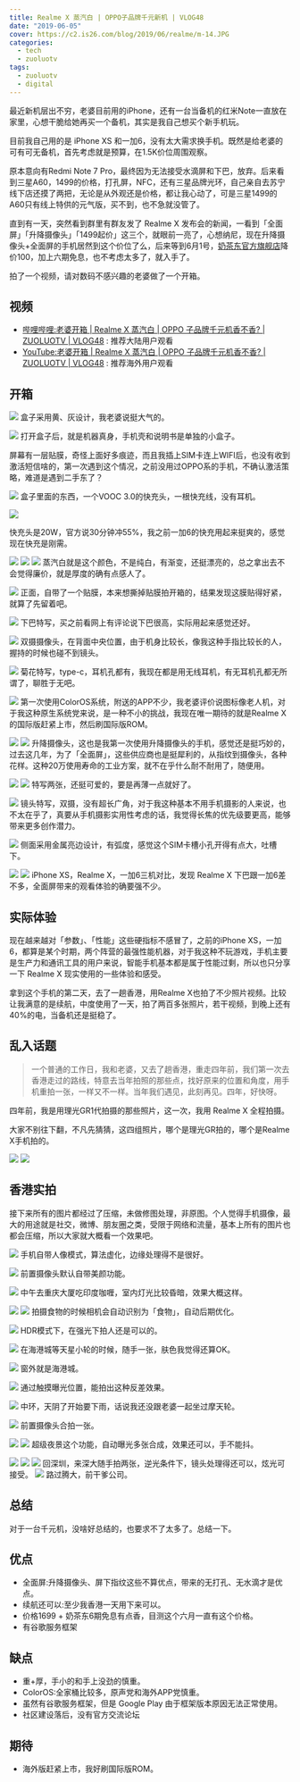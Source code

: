 ```yaml
---
title: Realme X 蒸汽白 | OPPO子品牌千元新机 | VLOG48
date: "2019-06-05"
cover: https://c2.is26.com/blog/2019/06/realme/m-14.JPG
categories:
  - tech
  - zuoluotv
tags:
  - zuoluotv
  - digital
---
```


最近新机层出不穷，老婆目前用的iPhone，还有一台当备机的红米Note一直放在家里，心想干脆给她再买一个备机，其实是我自己想买个新手机玩。

目前我自己用的是 iPhone XS 和一加6，没有太大需求换手机。既然是给老婆的可有可无备机，首先考虑就是预算，在1.5K价位周围观察。

原本意向有Redmi Note 7 Pro，最终因为无法接受水滴屏和下巴，放弃。后来看到三星A60，1499的价格，打孔屏，NFC，还有三星品牌光环，自己亲自去苏宁线下店还摸了两把，无论是从外观还是价格，都让我心动了，可是三星1499的A60只有线上特供的元气版，买不到，也不急就没管了。

直到有一天，突然看到群里有群友发了 Realme X 发布会的新闻，一看到「全面屏」「升降摄像头」「1499起价」这三个，就眼前一亮了，心想纳尼，现在升降摄像头+全面屏的手机居然到这个价位了么，后来等到6月1号，[奶茶东官方旗舰店](https://zuoluo.tv/realme-x)降价100，加上六期免息，也不考虑太多了，就入手了。

拍了一个视频，请对数码不感兴趣的老婆做了一个开箱。

## 视频

- [哔哩哔哩:老婆开箱 | Realme X 蒸汽白 | OPPO 子品牌千元机香不香? | ZUOLUOTV | VLOG48](https://www.bilibili.com/video/av54747958) : 推荐大陆用户观看
- [YouTube:老婆开箱 | Realme X 蒸汽白 | OPPO 子品牌千元机香不香? | ZUOLUOTV | VLOG48](https://www.youtube.com/watch?v=WrudqTJeqdo) : 推荐海外用户观看

## 开箱

![](https://c2.is26.com/blog/2019/06/realme/m-2.JPG) 盒子采用黄、灰设计，我老婆说挺大气的。

![](https://c2.is26.com/blog/2019/06/realme/m-3.JPG) 打开盒子后，就是机器真身，手机壳和说明书是单独的小盒子。

屏幕有一层贴膜，奇怪上面好多痕迹，而且我插上SIM卡连上WIFI后，也没有收到激活短信啥的，第一次遇到这个情况，之前没用过OPPO系的手机，不确认激活策略，难道是遇到二手东了？

![](https://c2.is26.com/blog/2019/06/realme/m-4.JPG) 盒子里面的东西，一个VOOC 3.0的快充头，一根快充线，没有耳机。

![](https://c2.is26.com/blog/2019/06/realme/m-5.JPG)

快充头是20W，官方说30分钟冲55%，我之前一加6的快充用起来挺爽的，感觉现在快充是刚需。

![](https://c2.is26.com/blog/2019/06/realme/m-6.JPG) ![](https://c2.is26.com/blog/2019/06/realme/m-7.JPG) ![](https://c2.is26.com/blog/2019/06/realme/m-8.JPG) 蒸汽白就是这个颜色，不是纯白，有渐变，还挺漂亮的，总之拿出去不会觉得廉价，就是厚度的确有点感人了。

![](https://c2.is26.com/blog/2019/06/realme/m-9.JPG) 正面，自带了一个贴膜，本来想撕掉贴膜拍开箱的，结果发现这膜贴得好紧，就算了先留着吧。

![](https://c2.is26.com/blog/2019/06/realme/m-10.JPG) 下巴特写，买之前看网上有评论说下巴很高，实际用起来感觉还好。

![](https://c2.is26.com/blog/2019/06/realme/m-12.JPG) 双摄摄像头，在背面中央位置，由于机身比较长，像我这种手指比较长的人，握持的时候也碰不到镜头。

![](https://c2.is26.com/blog/2019/06/realme/m-13.JPG) 菊花特写，type-c，耳机孔都有，我现在都是用无线耳机，有无耳机孔都无所谓了，聊胜于无吧。

![](https://c2.is26.com/blog/2019/06/realme/m-14.JPG) 第一次使用ColorOS系统，附送的APP不少，我老婆评价说图标像老人机，对于我这种原生系统党来说，是一种不小的挑战，我现在唯一期待的就是Realme X的国际版赶紧上市，然后刷国际版ROM。

![](https://c2.is26.com/blog/2019/06/realme/m-15.JPG) ![](https://c2.is26.com/blog/2019/06/realme/m-17.JPG) 升降摄像头，这也是我第一次使用升降摄像头的手机，感觉还是挺巧妙的，过去这几年，为了「全面屏」，这些供应商也是挺犀利的，从指纹到摄像头，各种花样。这种20万使用寿命的工业方案，就不在乎什么耐不耐用了，随便用。

![](https://c2.is26.com/blog/2019/06/realme/m-16.JPG) ![](https://c2.is26.com/blog/2019/06/realme/m-19.JPG) 特写两张，还挺可爱的，要是再薄一点就好了。

![](https://c2.is26.com/blog/2019/06/realme/m-18.JPG) 镜头特写，双摄，没有超长广角，对于我这种基本不用手机摄影的人来说，也不太在乎了，真要从手机摄影实用性考虑的话，我觉得长焦的优先级要更高，能够带来更多创作潜力。

![](https://c2.is26.com/blog/2019/06/realme/m-20.JPG) 侧面采用金属亮边设计，有弧度，感觉这个SIM卡槽小孔开得有点大，吐槽下。

![](https://c2.is26.com/blog/2019/06/realme/m-21.JPG) ![](https://c2.is26.com/blog/2019/06/realme/m-23.JPG) iPhone XS，Realme X，一加6三机对比，发现 Realme X 下巴跟一加6差不多，全面屏带来的观看体验的确要强不少。

## 实际体验

现在越来越对「参数」、「性能」这些硬指标不感冒了，之前的iPhone XS，一加6，都算是某个时期，两个阵营的最强性能机器，对于我这种不玩游戏，手机主要是生产力和通讯工具的用户来说，智能手机基本都是属于性能过剩，所以也只分享一下 Realme X 现实使用的一些体验和感受。

拿到这个手机的第二天，去了一趟香港，用Realme X也拍了不少照片视频。比较让我满意的是续航，中度使用了一天，拍了两百多张照片，若干视频，到晚上还有40%的电，当备机还是挺稳了。

## 乱入话题

> 一个普通的工作日，我和老婆，又去了趟香港，重走四年前，我们第一次去香港走过的路线，特意去当年拍照的那些点，找好原来的位置和角度，用手机重拍一张，一样又不一样。当年我们遇见，此刻再见。四年，好快呀。

四年前，我是用理光GR1代拍摄的那些照片，这一次，我用 Realme X 全程拍摄。

大家不别往下翻，不凡先猜猜，这四组照片，哪个是理光GR拍的，哪个是Realme X手机拍的。

![](https://c2.is26.com/blog/2019/06/realme/g-5.jpg) ![](https://c2.is26.com/blog/2019/06/realme/g-6.jpg)

## 香港实拍

接下来所有的图片都经过了压缩，未做修图处理，非原图。个人觉得手机摄像，最大的用途就是社交，微博、朋友圈之类，受限于网络和流量，基本上所有的图片也都会压缩，所以大家就大概看一个效果吧。

![](https://c2.is26.com/blog/2019/06/realme/s-1.jpg) 手机自带人像模式，算法虚化，边缘处理得不是很好。

![](https://c2.is26.com/blog/2019/06/realme/s-2.jpg) 前置摄像头默认自带美颜功能。

![](https://c2.is26.com/blog/2019/06/realme/s-3.jpg) 中午去重庆大厦吃印度咖喱，室内灯光比较昏暗，效果大概这样。

![](https://c2.is26.com/blog/2019/06/realme/s-4.jpg) ![](https://c2.is26.com/blog/2019/06/realme/s-5.jpg) 拍摄食物的时候相机会自动识别为「食物」，自动后期优化。

![](https://c2.is26.com/blog/2019/06/realme/s-6.jpg) HDR模式下，在强光下拍人还是可以的。

![](https://c2.is26.com/blog/2019/06/realme/s-8.jpg) 在海港城等天星小轮的时候，随手一张，肤色我觉得还算OK。

![](https://c2.is26.com/blog/2019/06/realme/s-9.jpg) 窗外就是海港城。

![](https://c2.is26.com/blog/2019/06/realme/s-10.jpg) 通过触摸曝光位置，能拍出这种反差效果。

![](https://c2.is26.com/blog/2019/06/realme/s-12.jpg) 中环，天阴了开始要下雨，话说我还没跟老婆一起坐过摩天轮。

![](https://c2.is26.com/blog/2019/06/realme/s-13.jpg) 前置摄像头合拍一张。

![](https://c2.is26.com/blog/2019/06/realme/s-14.jpg) ![](https://c2.is26.com/blog/2019/06/realme/s-15.jpg) 超级夜景这个功能，自动曝光多张合成，效果还可以，手不能抖。

![](https://c2.is26.com/blog/2019/06/realme/s-17.jpg) ![](https://c2.is26.com/blog/2019/06/realme/s-18.jpg) ![](https://c2.is26.com/blog/2019/06/realme/s-19.jpg) 回深圳，来深大随手拍两张，逆光条件下，镜头处理得还可以，炫光可接受。 ![](https://c2.is26.com/blog/2019/06/realme/s-20.jpg) 路过腾大，前干爹公司。

## 总结

对于一台千元机，没啥好总结的，也要求不了太多了。总结一下。

## 优点

- 全面屏:升降摄像头、屏下指纹这些不算优点，带来的无打孔、无水滴才是优点。
- 续航还可以:至少我香港一天用下来可以。
- 价格1699 + 奶茶东6期免息有点香，目测这个六月一直有这个价格。
- 有谷歌服务框架

## 缺点

- 重+厚，手小的和手上没劲的慎重。
- ColorOS:全家桶比较多，原声党和海外APP党慎重。
- 虽然有谷歌服务框架，但是 Google Play 由于框架版本原因无法正常使用。
- 社区建设落后，没有官方交流论坛

## 期待

- 海外版赶紧上市，我好刷国际版ROM。
